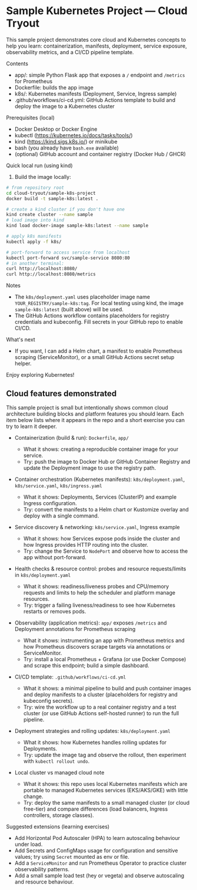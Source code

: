 # Sample Kubernetes Project — Cloud Tryout

This sample project demonstrates core cloud and Kubernetes concepts to help you learn: containerization, manifests, deployment, service exposure, observability metrics, and a CI/CD pipeline template.

Contents
- app/: simple Python Flask app that exposes a `/` endpoint and `/metrics` for Prometheus
- Dockerfile: builds the app image
- k8s/: Kubernetes manifests (Deployment, Service, Ingress sample)
- .github/workflows/ci-cd.yml: GitHub Actions template to build and deploy the image to a Kubernetes cluster

Prerequisites (local)
- Docker Desktop or Docker Engine
- kubectl (https://kubernetes.io/docs/tasks/tools/)
- kind (https://kind.sigs.k8s.io/) or minikube
- bash (you already have `bash.exe` available)
- (optional) GitHub account and container registry (Docker Hub / GHCR)

Quick local run (using kind)

1) Build the image locally:

```bash
# from repository root
cd cloud-tryout/sample-k8s-project
docker build -t sample-k8s:latest .

# create a kind cluster if you don't have one
kind create cluster --name sample
# load image into kind
kind load docker-image sample-k8s:latest --name sample

# apply k8s manifests
kubectl apply -f k8s/

# port-forward to access service from localhost
kubectl port-forward svc/sample-service 8080:80
# in another terminal:
curl http://localhost:8080/
curl http://localhost:8080/metrics
```

Notes
- The `k8s/deployment.yaml` uses placeholder image name `YOUR_REGISTRY/sample-k8s:tag`. For local testing using kind, the image `sample-k8s:latest` (built above) will be used.
- The GitHub Actions workflow contains placeholders for registry credentials and kubeconfig. Fill secrets in your GitHub repo to enable CI/CD.

What's next
- If you want, I can add a Helm chart, a manifest to enable Prometheus scraping (ServiceMonitor), or a small GitHub Actions secret setup helper.

Enjoy exploring Kubernetes!

Cloud features demonstrated
---------------------------
This sample project is small but intentionally shows common cloud architecture building blocks and platform features you should learn. Each item below lists where it appears in the repo and a short exercise you can try to learn it deeper.

- Containerization (build & run): `Dockerfile`, `app/`
	- What it shows: creating a reproducible container image for your service.
	- Try: push the image to Docker Hub or GitHub Container Registry and update the Deployment image to use the registry path.

- Container orchestration (Kubernetes manifests): `k8s/deployment.yaml`, `k8s/service.yaml`, `k8s/ingress.yaml`
	- What it shows: Deployments, Services (ClusterIP) and example Ingress configuration.
	- Try: convert the manifests to a Helm chart or Kustomize overlay and deploy with a single command.

- Service discovery & networking: `k8s/service.yaml`, Ingress example
	- What it shows: how Services expose pods inside the cluster and how Ingress provides HTTP routing into the cluster.
	- Try: change the Service to `NodePort` and observe how to access the app without port-forward.

- Health checks & resource control: probes and resource requests/limits in `k8s/deployment.yaml`
	- What it shows: readiness/liveness probes and CPU/memory requests and limits to help the scheduler and platform manage resources.
	- Try: trigger a failing liveness/readiness to see how Kubernetes restarts or removes pods.

- Observability (application metrics): `app/` exposes `/metrics` and Deployment annotations for Prometheus scraping
	- What it shows: instrumenting an app with Prometheus metrics and how Prometheus discovers scrape targets via annotations or ServiceMonitor.
	- Try: install a local Prometheus + Grafana (or use Docker Compose) and scrape this endpoint; build a simple dashboard.

- CI/CD template: `.github/workflows/ci-cd.yml`
	- What it shows: a minimal pipeline to build and push container images and deploy manifests to a cluster (placeholders for registry and kubeconfig secrets).
	- Try: wire the workflow up to a real container registry and a test cluster (or use GitHub Actions self-hosted runner) to run the full pipeline.

- Deployment strategies and rolling updates: `k8s/deployment.yaml`
	- What it shows: how Kubernetes handles rolling updates for Deployments.
	- Try: update the image tag and observe the rollout, then experiment with `kubectl rollout undo`.

- Local cluster vs managed cloud note
	- What it shows: this repo uses local Kubernetes manifests which are portable to managed Kubernetes services (EKS/AKS/GKE) with little change.
	- Try: deploy the same manifests to a small managed cluster (or cloud free-tier) and compare differences (load balancers, Ingress controllers, storage classes).

Suggested extensions (learning exercises)
- Add Horizontal Pod Autoscaler (HPA) to learn autoscaling behaviour under load.
- Add Secrets and ConfigMaps usage for configuration and sensitive values; try using `Secret` mounted as env or file.
- Add a `ServiceMonitor` and run Prometheus Operator to practice cluster observability patterns.
- Add a small sample load test (hey or vegeta) and observe autoscaling and resource behaviour.
